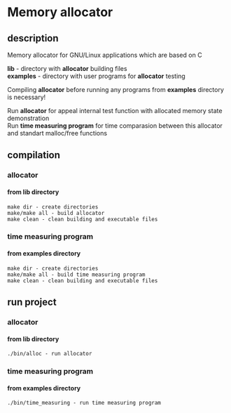 # Memory allocator

## description
 Memory allocator for GNU/Linux applications which are based on C
 
 **lib** - directory with **allocator** building files  
 **examples** - directory with user programs for **allocator** testing 
 
  Compiling **allocator** before running any programs from **examples** directory is necessary!
 
 Run **allocator** for appeal internal test function with allocated memory state demonstration  
 Run **time measuring program** for time comparasion between this allocator and standart malloc/free functions

## compilation
  ### allocator
   #### from lib directory
    make dir - create directories
    make/make all - build allocator
    make clean - clean building and executable files
  ### time measuring program
   #### from examples directory 
    make dir - create directories
    make/make all - build time measuring program
    make clean - clean building and executable files
    
## run project
 ### allocator
   #### from lib directory
    ./bin/alloc - run allocator
 ### time measuring program
   #### from examples directory
    ./bin/time_measuring - run time measuring program
    
